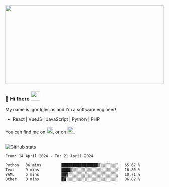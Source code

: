 <img src="https://c.tenor.com/KjVxfRrrncUAAAAd/matrix.gif" width="100%" height="250px">

### 🔭 Hi there <img src="https://raw.githubusercontent.com/MartinHeinz/MartinHeinz/master/wave.gif" width="30px">


My name is Igor Iglesias and I'm a software engineer!
<br>

<ul>
  <li> React | VueJS | JavaScript | Python | PHP </li>
</ul>
You can find me on <a href="https://twitter.com/IgorIglesias5"><img src="https://i.imgur.com/JLLlB5S.png" width="20px"></a>, or on <a href="https://www.linkedin.com/in/igor-iglesias-62478428/"><img src="https://i.imgur.com/PXyIkWx.png" width="22px"></a>.

<br>
<br>

![GitHub stats](https://github-readme-stats.vercel.app/api?username=igoiglesias&show_icons=true&count_private=true&theme=chartreuse-dark&hide_title=true)

<!--START_SECTION:waka-->

```txt
From: 14 April 2024 - To: 21 April 2024

Python   36 mins         ████████████████▒░░░░░░░░   65.67 %
Text     9 mins          ████▒░░░░░░░░░░░░░░░░░░░░   16.80 %
YAML     5 mins          ██▓░░░░░░░░░░░░░░░░░░░░░░   10.71 %
Other    3 mins          █▓░░░░░░░░░░░░░░░░░░░░░░░   06.82 %
```

<!--END_SECTION:waka-->
